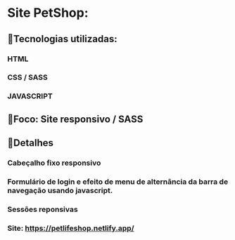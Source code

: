 # Site PetShop:

## 📌Tecnologias utilizadas:
### HTML
### CSS / SASS
### JAVASCRIPT

## 📌Foco: Site responsivo / SASS

## 📌Detalhes
### Cabeçalho fixo responsivo
### Formulário de login e efeito de menu de alternância da barra de navegação usando javascript.
### Sessões reponsivas

### Site: https://petlifeshop.netlify.app/
